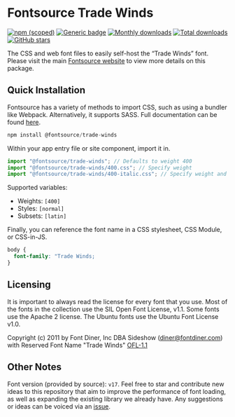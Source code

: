 # Fontsource Trade Winds

[![npm (scoped)](https://img.shields.io/npm/v/@fontsource/trade-winds?color=brightgreen)](https://www.npmjs.com/package/@fontsource/trade-winds) [![Generic badge](https://img.shields.io/badge/fontsource-passing-brightgreen)](https://github.com/fontsource/fontsource) [![Monthly downloads](https://badgen.net/npm/dm/@fontsource/trade-winds)](https://github.com/fontsource/fontsource) [![Total downloads](https://badgen.net/npm/dt/@fontsource/trade-winds)](https://github.com/fontsource/fontsource) [![GitHub stars](https://img.shields.io/github/stars/fontsource/fontsource.svg?style=social&label=Star)](https://github.com/fontsource/fontsource/stargazers)

The CSS and web font files to easily self-host the “Trade Winds” font. Please visit the main [Fontsource website](https://fontsource.org/fonts/trade-winds) to view more details on this package.

## Quick Installation

Fontsource has a variety of methods to import CSS, such as using a bundler like Webpack. Alternatively, it supports SASS. Full documentation can be found [here](https://fontsource.org/docs/getting-started/introduction).

```javascript
npm install @fontsource/trade-winds
```

Within your app entry file or site component, import it in.

```javascript
import "@fontsource/trade-winds"; // Defaults to weight 400
import "@fontsource/trade-winds/400.css"; // Specify weight
import "@fontsource/trade-winds/400-italic.css"; // Specify weight and style

```

Supported variables:
- Weights: `[400]`
- Styles: `[normal]`
- Subsets: `[latin]`

Finally, you can reference the font name in a CSS stylesheet, CSS Module, or CSS-in-JS.

```css
body {
  font-family: "Trade Winds;
}
```

## Licensing
It is important to always read the license for every font that you use.
Most of the fonts in the collection use the SIL Open Font License, v1.1. Some fonts use the Apache 2 license. The Ubuntu fonts use the Ubuntu Font License v1.0.

Copyright (c) 2011 by Font Diner, Inc DBA Sideshow (diner@fontdiner.com) with Reserved Font Name "Trade Winds"
[OFL-1.1](http://scripts.sil.org/OFL)

## Other Notes
Font version (provided by source): `v17`.
Feel free to star and contribute new ideas to this repository that aim to improve the performance of font loading, as well as expanding the existing library we already have. Any suggestions or ideas can be voiced via an [issue](https://github.com/fontsource/fontsource/issues).